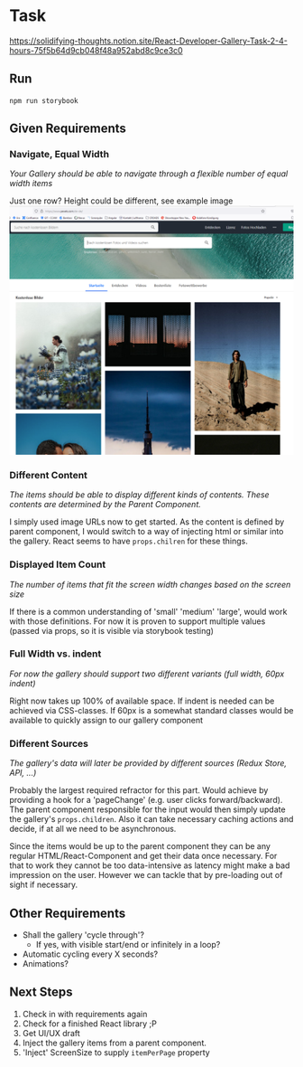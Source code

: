# Task

https://solidifying-thoughts.notion.site/React-Developer-Gallery-Task-2-4-hours-75f5b64d9cb048f48a952abd8c9ce3c0

## Run

    npm run storybook

## Given Requirements

### Navigate, Equal Width

*Your Gallery should be able to navigate through a flexible number of equal width items* 

Just one row? Height could be different, see example image ![Pexels Screenshot](./imgs/pexels-com.png)

### Different Content

*The items should be able to display different kinds of contents. These contents are determined by the Parent Component.*

I simply used image URLs now to get started. As the content is defined by parent component, I would switch to a way of injecting html or similar into the gallery. React seems to have `props.chilren` for these things.


### Displayed Item Count

*The number of items that fit the screen width changes based on the screen size*

 If there is a common understanding of 'small' 'medium' 'large', would work with those definitions. For now it is proven to support multiple values (passed via props, so it is visible via storybook testing)

### Full Width vs. indent

*For now the gallery should support two different variants (full width, 60px indent)*

 Right now takes up 100% of available space. If indent is needed can be achieved via CSS-classes. If 60px is a somewhat standard classes would be available to quickly assign to our gallery component


### Different Sources

*The gallery's data will later be provided by different sources (Redux Store, API, ...)*

 Probably the largest required refractor for this part. Would achieve by providing a hook for a 'pageChange' (e.g. user clicks forward/backward). The parent component responsible for the input would then simply update the gallery's `props.children`. Also it can take necessary caching actions and decide, if at all we need to be asynchronous.

 Since the items would be up to the parent component they can be any regular HTML/React-Component and get their data once necessary. For that to work they cannot be too data-intensive as latency might make a bad impression on the user. However we can tackle that by pre-loading out of sight if necessary.

## Other Requirements

* Shall the gallery 'cycle through'?
  * If yes, with visible start/end or infinitely in a loop?
* Automatic cycling every X seconds?
* Animations?

## Next Steps

1. Check in with requirements again
2. Check for a finished React library ;P
3. Get UI/UX draft
4. Inject the gallery items from a parent component.
5. 'Inject' ScreenSize to supply `itemPerPage` property

